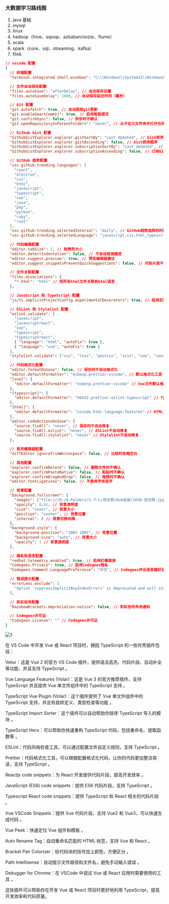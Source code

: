 ### 大数据学习路线图

1. java 基础
2. mysql
3. linux
4. hadoop（hive、sqoop、azkaban/oozie、flume）
5. scala
6. spark（core、sql、streaming、kafka）
7. flink

```json
// vscode 配置
{
  // 终端配置
  "terminal.integrated.shell.windows": "C:\\Windows\\System32\\WindowsPowerShell\\v1.0\\powershell.exe",

  // 文件自动保存配置
  "files.autoSave": "afterDelay", // 自动保存设置
  "files.autoSaveDelay": 1000, // 自动保存延迟时间（毫秒）

  // Git 配置
  "git.autofetch": true, // 自动获取git更新
  "git.enableSmartCommit": true, // 启用智能提交
  "git.confirmSync": false, // 同步时不确认
  "git.openRepositoryInParentFolders": "never", // 从不在父文件夹中打开仓库

  // Github Gist 配置
  "GithubGistExplorer.explorer.gistSortBy": "Last Updated", // Gist排序方式
  "GithubGistExplorer.explorer.gistAscending": false, // Gist排序顺序
  "GithubGistExplorer.explorer.subscriptionSortBy": "Last Updated", // 订阅Gist排序方式
  "GithubGistExplorer.explorer.subscriptionAscending": false, // 订阅Gist排序顺序

  // GitHub 趋势配置
  "vsc-github-trending.languages": [
    "react",
    "electron",
    "css",
    "html",
    "javascript",
    "typescript",
    "vue",
    "java",
    "php",
    "python",
    "ruby",
    "rust"
  ],
  "vsc-github-trending.selectedInterval": "daily", // GitHub趋势选择的时间间隔
  "vsc-github-trending.selectedLanguage": "javascript,css,html,typescript,vue,react,electron", // GitHub趋势选择的语言

  // 代码编辑配置
  "editor.tabSize": 2, // 制表符大小
  "editor.detectIndentation": false, // 不自动检测缩进
  "editor.suggest.preview": true, // 预览编辑器建议
  "editor.suggest.snippetsPreventQuickSuggestions": false, // 代码片段不阻止快速建议

  // 文件关联配置
  "files.associations": {
    "*.html": "html" // 将所有html文件关联到html语言
  },

  // JavaScript 和 TypeScript 配置
  "js/ts.implicitProjectConfig.experimentalDecorators": true, // 启用实验性装饰器

  // ESLint 和 Stylelint 配置
  "eslint.validate": [
    "javascript",
    "javascriptreact",
    "vue",
    "typescript",
    "typescriptreact",
    { "language": "html", "autoFix": true },
    { "language": "vue", "autoFix": true }
  ],
  "stylelint.validate": ["css", "less", "postcss", "scss", "vue", "sass"],

  // 代码格式化配置
  "editor.formatOnSave": false, // 保存时不自动格式化
  "editor.defaultFormatter": "esbenp.prettier-vscode", // 默认格式化工具
  "[vue]": {
    "editor.defaultFormatter": "esbenp.prettier-vscode" // Vue文件默认格式化工具
  },
  "[typescript]": {
    "editor.defaultFormatter": "hb432.prettier-eslint-typescript" // TypeScript文件默认格式化工具
  },
  "[html]": {
    "editor.defaultFormatter": "vscode.html-language-features" // HTML文件默认格式化工具
  },
  "editor.codeActionsOnSave": {
    "source.fixAll": "never", // 保存时不自动修复
    "source.fixAll.eslint": "never", // ESLint不自动修复
    "source.fixAll.stylelint": "never" // Stylelint不自动修复
  },

  // 差异编辑器配置
  "diffEditor.ignoreTrimWhitespace": false, // 比较时忽略空白

  // 其他配置
  "explorer.confirmDelete": false, // 删除文件时不确认
  "explorer.confirmPasteNative": false, // 粘贴时不确认
  "explorer.confirmDragAndDrop": false, // 拖拽时不确认
  "editor.fontLigatures": false, // 不使用字体连字

  // 背景配置
  "background.fullscreen": {
    "images": ["file:///D:/A-Folders/2-个人/百天照/6x6皮册/1030-百天照.jpg"], // 全屏背景图片
    "opacity": 0.91, // 背景透明度
    "size": "cover", // 背景大小
    "position": "center", // 背景位置
    "interval": 0 // 背景切换间隔
  },
  "background.style": {
    "background-position": "100% 100%", // 背景位置
    "background-size": "auto", // 背景大小
    "opacity": 1 // 背景透明度
  },

  // 隐私和语言配置
  "redhat.telemetry.enabled": true, // 启用红帽遥测
  "Codegeex.Privacy": true, // 启用Codegeex隐私
  "Codegeex.Comment.LanguagePreference": "中文", // Codegeex评论语言偏好设置为中文

  // 错误提示配置
  "errorLens.exclude": [
    "Option 'suppressImplicitAnyIndexErrors' is deprecated and will stop functioning in TypeScript 5\\.5\\. Specify compilerOption '\"ignoreDeprecations\": \"5\\.0\"' to silence this error\\."
  ],

  // 彩虹括号配置
  "RainbowBrackets.depreciation-notice": false, // 彩虹括号弃用通知

  // Codegeex许可证
  "Codegeex.License": "" // Codegeex许可证
}
```

![1](./1.jpg)

在 VS Code 中开发 Vue 或 React 项目时，拥抱 TypeScript 的一些优秀插件包括：

Vetur：这是 Vue 2 的官方 VS Code 插件，提供语法高亮、代码片段、自动补全等功能，并且支持 TypeScript
。

Vue Language Features (Volar)：这是 Vue 3 的官方推荐插件，支持 TypeScript 并且提供 Vue 单文件组件中的 TypeScript 支持
。

TypeScript Vue Plugin (Volar)：这个插件提供了 Vue 单文件组件中的 TypeScript 支持，并且有跳转定义、类型检查等功能
。

TypeScript Import Sorter：这个插件可以自动帮助你排序 TypeScript 导入的模块
。

TypeScript Hero：可以帮助你快速重构 TypeScript 代码，包括重命名、提取函数等
。

ESLint：代码风格检查工具，可以通过配置文件自定义规则，支持 TypeScript
。

Prettier：代码格式化工具，可以根据配置格式化代码，让你的代码更加整洁易读，支持 TypeScript
。

Reactjs code snippets：为 React 开发提供代码片段，提高开发效率
。

JavaScript (ES6) code snippets：提供 ES6 代码片段，支持 TypeScript
。

Typescript React code snippets：提供 TypeScript 和 React 相关的代码片段
。

Vue VSCode Snippets：提供 Vue 代码片段，支持 Vue2 和 Vue3，可以快速生成代码
。

Vue Peek：快速定位 Vue 组件和模板
。

Auto Rename Tag：自动重命名匹配的 HTML 标签，支持 Vue 和 React
。

Bracket Pair Colorizer：给代码块的括号加上颜色，方便区分
。

Path Intellisense：自动提示文件路径和文件名，避免手动输入错误
。

Debugger for Chrome：在 VSCode 中调试 Vue 或 React 应用时需要使用的工具
。

这些插件可以帮助你在开发 Vue 或 React 项目时更好地利用 TypeScript，提高开发效率和代码质量。
